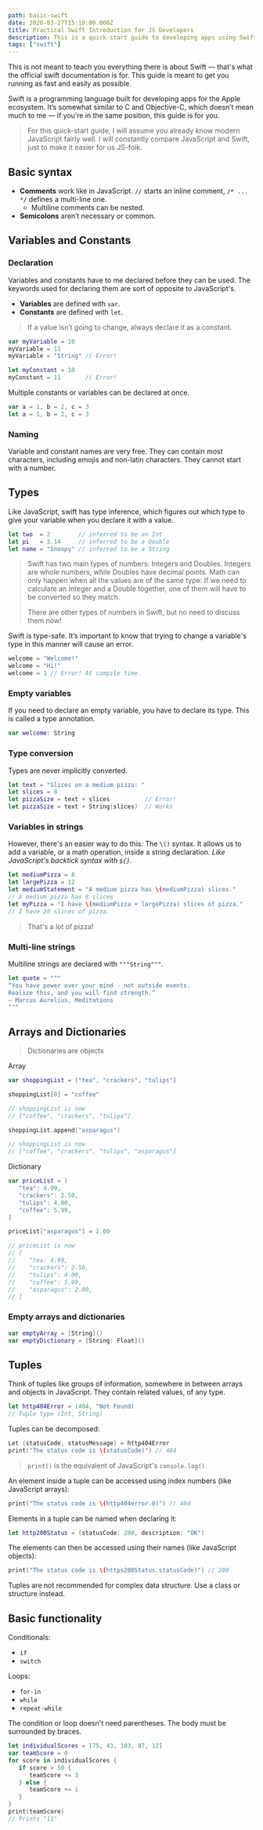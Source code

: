 ```yaml
---
path: basic-swift
date: 2020-03-27T15:10:00.000Z
title: Practical Swift Introduction for JS Developers
description: This is a quick-start guide to developing apps using Swift, from the perspective of a front-end developer who knows JavaScript as the main language. I will be comparing both languages, pointing out the similarities and main differences.
tags: ["swift"]
---
```


This is not meant to teach you everything there is about Swift — that's what the official swift documentation is for. This guide is meant to get you running as fast and easily as possible.

Swift is a programming language built for developing apps for the Apple ecosystem. It’s somewhat similar to C and Objective-C, which doesn’t mean much to me — if you’re in the same position, this guide is for you.

> For this quick-start guide, I will assume you already know modern JavaScript fairly well. I will constantly compare JavaScript and Swift, just to make it easier for us JS-folk.

## Basic syntax

- **Comments** work like in JavaScript. `//` starts an inline comment, `/* ... */` defines a multi-line one.
  - Multiline comments can be nested.
- **Semicolons** aren’t necessary or common.

## Variables and Constants

### Declaration

Variables and constants have to me declared before they can be used. The keywords used for declaring them are sort of opposite to JavaScript's.

- **Variables** are defined with `var`.
- **Constants** are defined with `let`.

> If a value isn’t going to change, always declare it as a constant.

```swift
var myVariable = 10
myVariable = 11
myVariable = "String" // Error!

let myConstant = 10
myConstant = 11       // Error!
```

Multiple constants or variables can be declared at once.

```swift
var a = 1, b = 2, c = 3
let a = 1, b = 2, c = 3
```

### Naming

Variable and constant names are very free. They can contain most characters, including emojis and non-latin characters. They cannot start with a number.

## Types

Like JavaScript, swift has type inference, which figures out which type to give your variable when you declare it with a value.

```swift
let two  = 2        // inferred to be an Int
let pi   = 3.14     // inferred to be a Double
let name = "Snoopy" // inferred to be a String
```

> Swift has two main types of numbers: Integers and Doubles. Integers are whole numbers, while Doubles have decimal points. Math can only happen when all the values are of the same type: If we need to calculate an Integer and a Double together, one of them will have to be converted so they match.
>
> There are other types of numbers in Swift, but no need to discuss them now!

Swift is type-safe. It’s important to know that trying to change a variable's type in this manner will cause an error.

```swift
welcome = "Welcome!"
welcome = "Hi!"
welcome = 1 // Error! At compile time.
```

### Empty variables

If you need to declare an empty variable, you have to declare its type. This is called a type annotation.

```swift
var welcome: String
```

### Type conversion

Types are never implicitly converted.

```swift
let text = "Slices on a medium pizza: "
let slices = 8
let pizzaSize = text + slices          // Error!
let pizzaSize = text + String(slices)  // Works
```

### Variables in strings

However, there's an easier way to do this: The `\()` syntax. It allows us to add a variable, or a math operation, inside a string declaration. *Like JavaScript's backtick syntax with `${}`.*

```swift
let mediumPizza = 8
let largePizza = 12
let mediumStatement = "A medium pizza has \(mediumPizza) slices."
// A medium pizza has 8 slices
let myPizza = "I have \(mediumPizza + largePizza) slices of pizza."
// I have 20 slices of pizza.
```

> That's a lot of pizza!

### Multi-line strings

Multiline strings are declared with `"""String"""`.

```swift
let quote = """
“You have power over your mind - not outside events.
Realize this, and you will find strength.”
— Marcus Aurelius, Meditations
"""
```

## Arrays and Dictionaries

> Dictionaries are objects

Array

```swift
var shoppingList = ["tea", "crackers", "tulips"]

shoppingList[0] = "coffee"

// shoppingList is now
// ["coffee", "crackers", "tulips"]

shoppingList.append("asparagus")

// shoppingList is now
// ["coffee", "crackers", "tulips", "asparagus"]
```

Dictionary

``` swift
var priceList = [
   "tea": 4.99,
   "crackers": 2.50,
   "tulips": 4.00,
   "coffee": 5.99,
]

priceList["asparagus"] = 2.00

// priceList is now
// [
//    "tea: 4.99,
//    "crackers": 2.50,
//    "tulips": 4.00,
//    "coffee": 5.99,
//    "asparagus": 2.00,
// ]
```

### Empty arrays and dictionaries

```swift
var emptyArray = [String]()
var emptyDictionary = [String: Float]()
```

## Tuples

Think of tuples like groups of information, somewhere in between arrays and objects in JavaScript. They contain related values, of any type.

```swift
let http404Error = (404, "Not Found)
// Tuple type (Int, String)
```

Tuples can be decomposed:

```swift
Let (statusCode, statusMessage) = http404Error
print("The status code is \(statusCode)") // 404
```

> `print()` is the equivalent of JavaScript's `console.log()`.

An element inside a tuple can be accessed using index numbers (like JavaScript arrays):

```swift
print("The status code is \(http404error.0)") // 404
```

Elements in a tuple can be named when declaring it:

```swift
let http200Status = (statusCode: 200, description: "OK")
```

The elements can then be accessed using their names (like JavaScript objects):

```swift
print("The status code is \(https200Status.statusCode)") // 200
```

Tuples are not recommended for complex data structure. Use a class or structure instead.

## Basic functionality

Conditionals:

- `if`
- `switch`

Loops:

- `for-in`
- `while`
- `repeat-while`

The condition or loop doesn't need parentheses.
The body must be surrounded by braces.

```swift
let individualScores = [75, 43, 103, 87, 12]
var teamScore = 0
for score in individualScores {
   if score > 50 {
      teamScore += 3
   } else {
      teamScore += 1
   }
}
print(teamScore)
// Prints "11"
```

